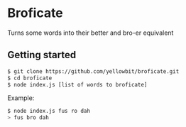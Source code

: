 # Broficate
Turns some words into their better and bro-er equivalent

## Getting started
```sh
$ git clone https://github.com/yellowbit/broficate.git
$ cd broficate
$ node index.js [list of words to broficate]
```

Example:

```sh
$ node index.js fus ro dah
> fus bro dah
```
